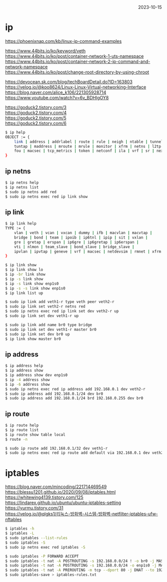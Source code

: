 <p style="text-align: right">2023-10-15</p>

# ip

https://phoenixnap.com/kb/linux-ip-command-examples

https://www.44bits.io/ko/keyword/veth \
https://www.44bits.io/ko/post/container-network-1-uts-namespace \
https://www.44bits.io/ko/post/container-network-2-ip-command-and-network-namespace \
https://www.44bits.io/ko/post/change-root-directory-by-using-chroot

https://devocean.sk.com/blog/techBoardDetail.do?ID=163803 \
https://velog.io/@koo8624/Linux-Linux-Virtual-networking-Interface \
https://blog.naver.com/alice_k106/221305928714 \
https://www.youtube.com/watch?v=6v_BDHIgOY8

https://goduck2.tistory.com/3 \
https://goduck2.tistory.com/4 \
https://goduck2.tistory.com/5 \
https://goduck2.tistory.com/6

```bash
$ ip help
OBJECT := {
    link | address | addrlabel | route | rule | neigh | ntable | tunnel |
    tuntap | maddress | mroute | mrule | monitor | xfrm | netns | l2tp |
    fou | macsec | tcp_metrics | token | netconf | ila | vrf | sr | nexthop
}
```

## ip netns

```bash
$ ip netns help
$ ip netns list
$ sudo ip netns add red
$ sudo ip netns exec red ip link show
```

## ip link

```bash
$ ip link help
TYPE := {
    vlan | veth | vcan | vxcan | dummy | ifb | macvlan | macvtap |
    bridge | bond | team | ipoib | ip6tnl | ipip | sit | vxlan |
    gre | gretap | erspan | ip6gre | ip6gretap | ip6erspan |
    vti | nlmon | team_slave | bond_slave | bridge_slave |
    ipvlan | ipvtap | geneve | vrf | macsec | netdevsim | rmnet | xfrm
}
```

```bash
$ ip link show
$ ip link show lo
$ ip -br link show
$ ip -s link show
$ ip -s link show enp1s0
$ ip -s -s link show enp1s0
$ ip link list up
```

```bash
$ sudo ip link add veth1-r type veth peer veth2-r
$ sudo ip link set veth2-r netns red
$ sudo ip netns exec red ip link set dev veth2-r up
$ sudo ip link set dev veth1-r up
```

```bash
$ sudo ip link add name br0 type bridge
$ sudo ip link set dev veth1-r master br0
$ sudo ip link set dev br0 up
$ ip link show master br0
```

## ip address

```bash
$ ip address help
$ ip address show
$ ip address show dev enp1s0
$ ip -4 address show
$ ip -6 address show
$ sudo ip netns exec red ip address add 192.168.0.1 dev veth2-r
$ sudo ip address add 192.168.0.1/24 dev br0
$ sudo ip address add 192.168.0.1/24 brd 192.168.0.255 dev br0
```

## ip route

```bash
$ ip route help
$ ip route list
$ ip route show table local
$ route -n

$ sudo ip route add 192.168.0.1/32 dev veth1-r
$ sudo ip netns exec red ip route add default via 192.168.0.1 dev veth2-r
```

# iptables

https://blog.naver.com/mincoding/221714469549 \
https://blessu1201.github.io/2020/09/08/iptables.html \
https://whitewing4139.tistory.com/125 \
https://lindarex.github.io/ubuntu/ubuntu-iptables-setting \
https://yurmu.tistory.com/31 \
https://velog.io/@qlgks1/리눅스-방화벽-시스템-방화벽-netfilter-iptables-ufw-nftables

```bash
$ iptables -h
$ iptables -L
$ sudo iptables --list-rules
$ sudo iptables -S
$ sudo ip netns exec red iptables -S

$ sudo iptables -P FORWARD ACCEPT
$ sudo iptables -t nat -A POSTROUTING -s 192.168.0.0/24 ! -o br0 -j MASQUERADE
$ sudo iptables -t nat -A POSTROUTING -s 192.168.0.0/24 -o enp1s0 -j MASQUERADE
$ sudo iptables -t nat -A PREROUTING -m tcp --dport 80 -j DNAT --to 192.168.200.100:80
$ sudo iptables-save > iptables-rules.txt
```
